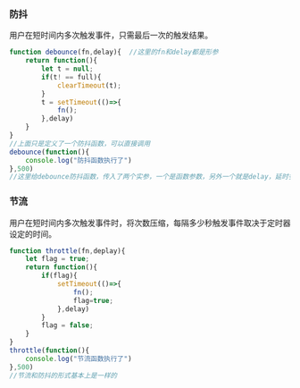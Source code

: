 ### 防抖

用户在短时间内多次触发事件，只需最后一次的触发结果。

```js
function debounce(fn,delay){  //这里的fn和delay都是形参
    return function(){
        let t = null;
        if(t! == full){
            clearTimeout(t);
        }
        t = setTimeout(()=>{
            fn();
        },delay)
    }
}
//上面只是定义了一个防抖函数，可以直接调用
debounce(function(){
    console.log("防抖函数执行了")
},500)
//这里给debounce防抖函数，传入了两个实参，一个是函数参数，另外一个就是delay，延时多长时间
```

### 节流

用户在短时间内多次触发事件时，将次数压缩，每隔多少秒触发事件取决于定时器设定的时间。

```js
function throttle(fn,deplay){
	let flag = true;
	return function(){
		if(flag){
			setTimeout(()=>{
				fn();
				flag=true;
			},delay)
		}
		flag = false;
	}
}
throttle(function(){
	console.log("节流函数执行了")
},500)
//节流和防抖的形式基本上是一样的
```

